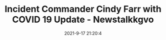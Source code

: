 ---
"title": "Incident Commander Cindy Farr with COVID 19 Update - Newstalkkgvo"
"date": "2021-9-17 21:20:4"
"feed_name": "GOOGLENEWSCONSTRUCTION"
"feed_website": "https://news.google.com/search?q=construction%2Bincident&hl=en-US&gl=US&ceid=US:en"
"feed_rss": "https://news.google.com/rss/search?q=construction%2Bincident&hl=en-US&gl=US&ceid=US:en"
"link": "https://newstalkkgvo.com/incident-commander-cindy-farr-with-covid-19-update/"
"file": "_posts/2021-1-1-304aae00b3d0058a840380a0df023b094628f5b6.md"
"accident": "0"
"drilling": "0"
"dead": "0"
"injured": "0"
---